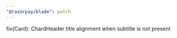 ```yaml
---
"@razorpay/blade": patch
---
```


fix(Card): ChardHeader title alignment when subtitle is not present

